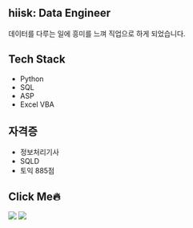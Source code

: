 ## hiisk: Data Engineer
데이터를 다루는 일에 흥미를 느껴 직업으로 하게 되었습니다.

## Tech Stack
- Python
- SQL
- ASP
- Excel VBA

## 자격증
- 정보처리기사
- SQLD
- 토익 885점

## Click Me:fire:
[<img src="https://img.shields.io/badge/RESUME-FC60A8?style=flat-square&logo=Awesome Lists&logoColor=white"/>](https://programmers.co.kr/pr/rkdgustjr10_6484)  [<img src="https://img.shields.io/badge/Blog-000000?style=flat-square&logo=Blogger&logoColor=white"/>](https://hiisk.tistory.com/)
